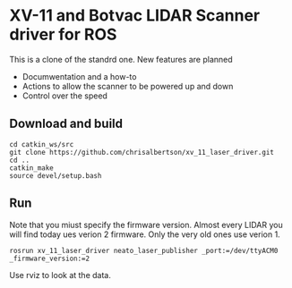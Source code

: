 # XV-11 and Botvac LIDAR Scanner driver for ROS

This is a clone of the standrd one.   New features are planned
* Documwentation and a how-to
* Actions to allow the scanner to be powered up and down
* Control over the speed

## Download and build
```
cd catkin_ws/src
git clone https://github.com/chrisalbertson/xv_11_laser_driver.git
cd ..
catkin_make
source devel/setup.bash
```

## Run
Note that you miust specify the firmware version.
Almost every LIDAR you will find today ues verion 2 firmware.
Only the very old ones use verion 1.

```
rosrun xv_11_laser_driver neato_laser_publisher _port:=/dev/ttyACM0 _firmware_version:=2
```

Use rviz to look at the data.



